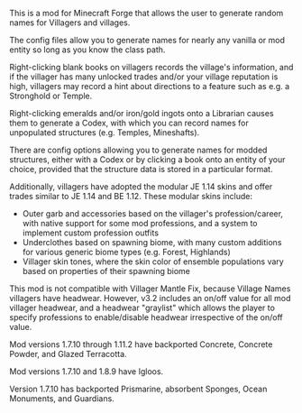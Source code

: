 This is a mod for Minecraft Forge that allows the user to generate random names for Villagers and villages.

The config files allow you to generate names for nearly any vanilla or mod entity so long as you know the class path.

Right-clicking blank books on villagers records the village's information, and if the villager has many unlocked trades and/or your village reputation is high, villagers may record a hint about directions to a feature such as e.g. a Stronghold or Temple.

Right-clicking emeralds and/or iron/gold ingots onto a Librarian causes them to generate a Codex, with which you can record names for unpopulated structures (e.g. Temples, Mineshafts).

There are config options allowing you to generate names for modded structures, either with a Codex or by clicking a book onto an entity of your choice, provided that the structure data is stored in a particular format.

Additionally, villagers have adopted the modular JE 1.14 skins and offer trades similar to JE 1.14 and BE 1.12.
These modular skins include:

*  Outer garb and accessories based on the villager's profession/career, with
   native support for some mod professions, and a system to implement custom
   profession outfits
*  Underclothes based on spawning biome, with many custom additions for various
   generic biome types (e.g. Forest, Highlands)
*  Villager skin tones, where the skin color of ensemble populations vary based
   on properties of their spawning biome

This mod is not compatible with Villager Mantle Fix, because Village Names villagers have headwear. However, v3.2
includes an on/off value for all mod villager headwear, and a headwear "graylist" which allows the player to
specify professions to enable/disable headwear irrespective of the on/off value.

Mod versions 1.7.10 through 1.11.2 have backported Concrete, Concrete Powder, and Glazed Terracotta.

Mod versions 1.7.10 and 1.8.9 have Igloos.

Version 1.7.10 has backported Prismarine, absorbent Sponges, Ocean Monuments, and Guardians.